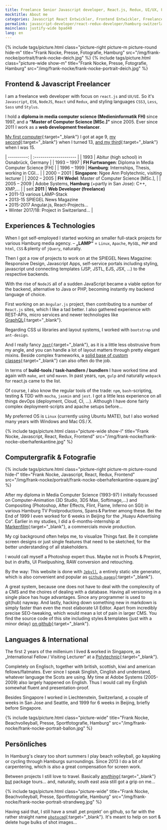```yaml
---
title: Freelance Senior Javascript developer, React.js, Redux, UI/UX, Freelancer Mangotestword Kiwihamburg TODO
mocktitle: About me
categories: Javascript React Entwickler, Frontend Entwickler, Freelancer, Schweiz, Freelancer, Freiberufler, Zürich, Bern, Hamburg
permalink: javascript-developer/react-redux-developer/hamburg-switzerland/frank-nocke/
mainclass: justify-wide bpad40
lang: en
---
```



{% include tags/picture.html
  class="picture-right picture-m picture-round hide-m"
  title="Frank Nocke, Presse, Fotografie, Hamburg"
  src="/img/frank-nocke/portrait/frank-nocke-deich.jpg"
%}
{% include tags/picture.html
  class="picture-wide show-m"
  title="Frank Nocke, Presse, Fotografie, Hamburg"
  src="/img/frank-nocke/frank-nocke-portrait-deich.jpg"
%}


## Frontend & Javascript Freelancer

I am a freelance web developer with focus on `react.js` and `UX/UI`. So it's `Javascript`, `ES6`, `NodeJS`, `React` und `Redux`, and styling languages `CSS3`, `Less`, `Sass` und `Stylus`.

I hold a **diploma in media computer science (Medieninformatik FH)** since 1997, and a **“Master of Computer Science [MSc.]”** since 2005. Ever since 2011 I work as a **web development freelancer**.

[My first computer](https://de.wikipedia.org/wiki/Sinclair_ZX81){:target="_blank"} I got at age 9, [my second](https://de.wikipedia.org/wiki/Apple_IIe){:target="_blank"} when I turned 13, [and my third](https://de.wikipedia.org/wiki/Amiga_500){:target="_blank"} when I was 15.

| ----------: | :---------------------                                       |
|        1993 | Abitur (high school) in Osnabrück, Germany                   |
| 1993 – 1997 | **FH Furtwangen**: Diploma in Media Computer Science [FH]    |
| 1996 – 1999 | **Hamburg**: Internships, Thesis, working in CGI…            |
| 2000 – 2001 | **Singapore**: Ngee Ann Polytechnic, visiting lecturer       |
| 2002 – 2005 | **FH Wedel**: Master of Computer Science [MSc.],             |
| 2005 – 2009 | Adobe Systems, **Hamburg** (+partly in San Jose): C++, XMP,… |
| seit **2011** | **Web Developer (freelance)** <br> • 2011-13 various LAMP-Stack <br>• 2013-15 SPIEGEL News Magazine<br>• 2015-2017 Angular.js, React-Projects… <br>• Winter 2017/18: Project in Switzerland…  |

## Experiences & Technologies

When I got self-employed I started working an smaller full-stack projects for various Hamburg media agency. – **„LAMP“** =&nbsp;`Linux`, `Apache`, `MySQL`, `PHP` and `html`, `CSS`&thinsp;&amp;&thinsp;plenty of `jQuery`, naturally.

Then I got a row of projects to work on at the SPIEGEL News Magazine: Responsive Design, Javascript Apps, self-service portals including styling, javascript und connecting templates (JSP, JSTL, EJS, JSX, …) to the respective backends.

With the rise of `NodeJS` all of a sudden JavaScript became a viable option for the backend, alternative to Java or PHP, becoming instantly my backend language of choice.

First working on an `Angular.js` project, then contributing to a number of `React.js` sites, which I like a tad better. I also gathered experience with REST-APIs, micro services and newer technologies like [GraphQL](http://graphql.org/learn/){:target="_blank"}.

Regarding CSS ui libraries and layout systems, I worked with `bootstrap` und `ant-design`.

And I really fancy [`Jeet`](http://jeet.gs/){:target="_blank"}, as it is a little less obstrusive from my angle, and you can handle a lot of layout matters through pretty elegant mixins. Beside complex frameworks, a [solid base of custom classes](https://github.com/nocke/musterknabe/){:target="_blank"} can also often do the job.

In terms of **build-tools / task-handlern / bundlern** I have worked time and again with `make`, `ant` und `maven`. In past years, `npm`, `gulp` and naturally `webpack` for react.js came to the list.

Of course, I also know the regular tools of the trade: `npm`, `bash`-scripting, testing &amp; TDD with `mocha`, `jasmin` and `jest`. I got a little less experience on all things devOps (deployment, Cloud, CI, …). Although I have done fairly complex deployment-scripts and apache setups before…

My preferred OS is `Linux` (currently using Ubuntu MATE), but I also worked many years with Windows and Mac&thinsp;OS&thinsp;/&thinsp;X.


{% include tags/picture.html
  class="picture-wide show-l"
  title="Frank Nocke, Javascript, React, Redux, Frontend"
  src="/img/frank-nocke/frank-nocke-oberhafenkantine.jpg"
%}

## Computergrafik & Fotografie

{% include tags/picture.html
  class="picture-right picture-m picture-round hide-l"
  title="Frank Nocke, Javascript, React, Redux, Frontend"
  src="/img/frank-nocke/portrait/frank-nocke-oberhafenkantine-square.jpg"
%}

After my diploma in Media Computer Science (1993-97) I initially focussed on Computer-Animation (3D Studio, 3DS Max, Softimage,…) and Compositing (Photoshop, After Effects, Flint, Flame, Inferno on SGI) in various Hamburg TV Post&shy;productions, Spans&thinsp;&amp;&thinsp;Partner among these. Bei the End of 1999 I even worked for 6 weeks in Beijing for the „Huayu Advertising Co“. Earlier in my studies, I did a 6-months-internship at [Markenfilm](http://www.markenfilm.com){:target="_blank"}, a commercials movie production.

My cgi background often helps me, to visualize Things fast. Be it complete screen designs or just single features that need to be sketched, for the better understanding of all stakeholders.

I would call myself a Photoshop expert thus. Maybe not in Proofs & Preprint, but in drafts, UI Pixelpushing, RAW conversion and retouching.

By the way: This website is done with [`Jekyll`](https://jekyllrb.com/), a entirely static site generator, which is also convenient and popular as [`github-pages`](https://pages.github.com/){:target="_blank"}.

A great system, because one does not have to deal with the complexcity of a CMS and the choires of dealing with a database. Having all versioning in a single place has huge advantages. Since any programmer is used to git(hub) nayway. And lastly, hacking down something new in markdown is simply faster than even the most elaborate UI Editor. Apart from incredibly precise SEO-tweaking, which would mean a lot of pain in larger CMS. You find the source code of this site including styles&thinsp;&amp;&thinsp;templates (just with a minor delay) [on github](https://github.com/nocke/jekyll.nocke.de){:target="_blank"}.


## Languages & International

The first 2 years of the millenium I lived &amp;&thinsp;worked in Singapore, as „International Fellow&thinsp;/ Visiting Lecturer“ at a [Polytechnic](http://www.np.edu.sg/ict){:target="_blank"}.

Completely on Englisch, together with british, scottish, kiwi and american fellows/flatmates. Ever since I speak Singlish, Cinglish and understand, whatever language the Scots are using. My time at Adobe Systems (2005-2009) also largely happened on English. Thus I would call my English somewhat fluent and presentation-proof.

Besides Singapore I worked in Liechtenstein, Switzerland, a couple of weeks in San Jose and Seattle, and 1999 for 6 weeks in Beijing, briefly before Singapore.

{% include tags/picture.html
  class="picture-wide"
  title="Frank Nocke, Beachvolleyball, Presse, Sportfotografie, Hamburg"
  src="/img/frank-nocke/frank-nocke-portrait-ballon.jpg"
%}


## Persönliches

In Hamburg's cleary too short summers I play beach volleyball, go kayaking or cycling through Hamburgs surroundings. Since 2013 I do a bit of carpentering, which is also a great compensation for screen work.

Between projects I still love to travel. Basically [anything](https://medium.com/nocke/frank-nocke-hamburg-hafen-bilder-d8458e108f03){:target="_blank"} [but](https://medium.com/nocke/frank-nocke-ballonfahrt-%C3%BCber-die-alpen-bilder-b5f21d85fda7) package tours… and, naturally, south east asia still got a grip on me…

{% include tags/picture.html
  class="picture-wide"
  title="Frank Nocke, Beachvolleyball, Presse, Sportfotografie, Hamburg"
  src="/img/frank-nocke/frank-nocke-portrait-strandweg.jpg"
%}

Having said that, I still have a small ‚pet projekt’ on github, so far with the rather straight name [`photocmd`](https://github.com/nocke/photocmd){:target="_blank"}. It's meant to help on sort & delete huge bulks of shot images…
